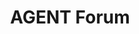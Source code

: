 ---
title: "AGENT Forum"
collection: conferences
permalink: /conference/2024-agent
startdate: 2024-05-14
enddate: 2023-05-17
venue: 'University of Jyväskylä'
location: 'Finland'
link: 'https://agent-forum.github.io/index.html'
---